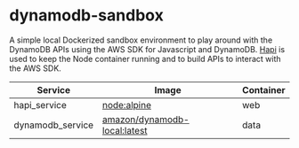 # dynamodb-sandbox

A simple local Dockerized sandbox environment to play around with the DynamoDB APIs using the AWS SDK for Javascript and DynamoDB. [Hapi](https://hapi.dev/) is used to keep the Node container running and to build APIs to interact with the AWS SDK.

| Service          | Image                                                                          | Container |
| -                | -                                                                              | -         |
| hapi_service     | [node:alpine](https://hub.docker.com/_/node)                                   | web       |
| dynamodb_service | [amazon/dynamodb-local:latest](https://hub.docker.com/r/amazon/dynamodb-local) | data      |
